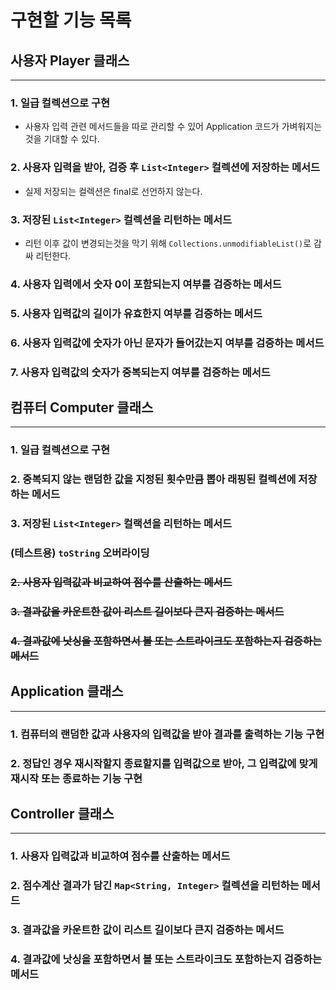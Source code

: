 # 구현할 기능 목록

## 사용자 Player 클래스

---

### 1. 일급 컬렉션으로 구현
* 사용자 입력 관련 메서드들을 따로 관리할 수 있어 Application 코드가 가벼워지는 것을 기대할 수 있다.

### 2. 사용자 입력을 받아, 검증 후 `List<Integer>` 컬렉션에 저장하는 메서드
* 실제 저장되는 컬렉션은 final로 선언하지 않는다. 

### 3. 저장된 `List<Integer>` 컬렉션을 리턴하는 메서드
* 리턴 이후 값이 변경되는것을 막기 위해 `Collections.unmodifiableList()`로 감싸 리턴한다.

### 4. 사용자 입력에서 숫자 0이 포함되는지 여부를 검증하는 메서드

### 5. 사용자 입력값의 길이가 유효한지 여부를 검증하는 메서드

### 6. 사용자 입력값에 숫자가 아닌 문자가 들어갔는지 여부를 검증하는 메서드

### 7. 사용자 입력값의 숫자가 중복되는지 여부를 검증하는 메서드


## 컴퓨터 Computer 클래스

---

### 1. 일급 컬렉션으로 구현

### 2. 중복되지 않는 랜덤한 값을 지정된 횟수만큼 뽑아 래핑된 컬렉션에 저장하는 메서드

### 3. 저장된 `List<Integer>` 컬랙션을 리턴하는 메서드

### (테스트용) `toString` 오버라이딩

### ~~2. 사용자 입력값과 비교하여 점수를 산출하는 메서드~~

### ~~3. 결과값을 카운트한 값이 리스트 길이보다 큰지 검증하는 메서드~~

### ~~4. 결과값에 낫싱을 포함하면서 볼 또는 스트라이크도 포함하는지 검증하는 메서드~~


## Application 클래스

---

### 1. 컴퓨터의 랜덤한 값과 사용자의 입력값을 받아 결과를 출력하는 기능 구현

### 2. 정답인 경우 재시작할지 종료할지를 입력값으로 받아, 그 입력값에 맞게 재시작 또는 종료하는 기능 구현

## Controller 클래스

---

### 1. 사용자 입력값과 비교하여 점수를 산출하는 메서드

### 2. 점수계산 결과가 담긴 `Map<String, Integer>` 컬렉션을 리턴하는 메서드

### 3. 결과값을 카운트한 값이 리스트 길이보다 큰지 검증하는 메서드

### 4. 결과값에 낫싱을 포함하면서 볼 또는 스트라이크도 포함하는지 검증하는 메서드
